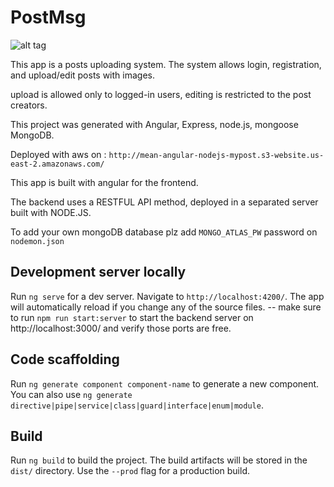 # PostMsg

![alt tag](https://i.ibb.co/d4gstXv/MyPost.png)


This app is a posts uploading system.
The system allows login, registration, and upload/edit posts with images.

upload is allowed only to logged-in users,
editing is restricted to the post creators.

This project was generated with Angular, Express, node.js, mongoose MongoDB.

Deployed with aws on :
`http://mean-angular-nodejs-mypost.s3-website.us-east-2.amazonaws.com/`

This app is built with angular for the frontend.

The backend uses a RESTFUL API method, deployed in a separated server built with NODE.JS.

To add your own mongoDB database plz add `MONGO_ATLAS_PW` password on  `nodemon.json`



## Development server locally

Run `ng serve` for a dev server. Navigate to `http://localhost:4200/`. The app will automatically reload if you change any of the source files.
-- make sure to run `npm run start:server` to start the backend server on http://localhost:3000/ and verify those ports are free.



## Code scaffolding

Run `ng generate component component-name` to generate a new component. You can also use `ng generate directive|pipe|service|class|guard|interface|enum|module`.

## Build

Run `ng build` to build the project. The build artifacts will be stored in the `dist/` directory. Use the `--prod` flag for a production build.

